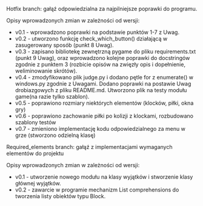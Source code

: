 Hotfix branch: gałąź odpowiedzialna za najpilniejsze poprawki do programu.

Opisy wprowadzonych zmian w zależności od wersji:
- v0.1 - wprowadzono poprawki na podstawie punktów 1-7 z Uwag.
- v0.2 - utworzono funkcję check_which_button() działającą w zasugerowany sposób (punkt 8 Uwag).
- v0.3 - zapisano bibliotekę zewnętrzną pygame do pliku requirements.txt (punkt 9 Uwag), oraz wprowadzono kolejne poprawki do docstringów zgodnie z punktem 3 (rozbicie opisów na zwięzły opis i dopełnienie, weliminowanie skrótów).
- v0.4 - zmodyfikowano plik judge.py i dodano pętle for z enumerate() w windows.py zgodnie z Uwagami. Dodano poprawki na postawie Uwag drobiazgowych z pliku README.md. Utworzono plik na testy modułu game(na razie tylko szablon).
- v0.5 - poprawiono rozmiary niektórych elementów (klocków, piłki, okna gry)
- v0.6 - poprawiono zachowanie piłki po kolizji z klockami, rozbudowano szablony testów
- v0.7 - zmieniono implementację kodu odpowiedzialnego za menu w grze (stworzono odzielną klasę)

Required_elements branch: gałąź z implementacjami wymaganych elementów do projektu

Opisy wprowadzonych zmian w zależności od wersji:
- v0.1 - utworzenie nowego modułu na klasy wyjątków i stworzenie klasy głównej wyjątków.
- v0.2 - zawarcie w programie mechanizm List comprehensions do tworzenia listy obiektów typu Block.
